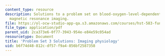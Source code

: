 ```yaml
---
content_type: resource
description: Solutions to a problem set on blood-oxygen-level-dependent (BOLD) functional
  magnetic resonance imaging.
file: https://ol-ocw-studio-app-qa.s3.amazonaws.com/courses/hst-583-functional-magnetic-resonance-imaging-data-acquisition-and-analysis-fall-2008/b6f74d48812cdf57f9a4856bf2587358_ps3_soln.pdf
file_type: application/pdf
parent_uid: 2ca373e6-0f77-3943-954e-e84e59c054ad
resourcetype: Document
title: 'Problem Set 3 Solutions: Imaging physiology'
uid: b6f74d48-812c-df57-f9a4-856bf2587358
---
```

